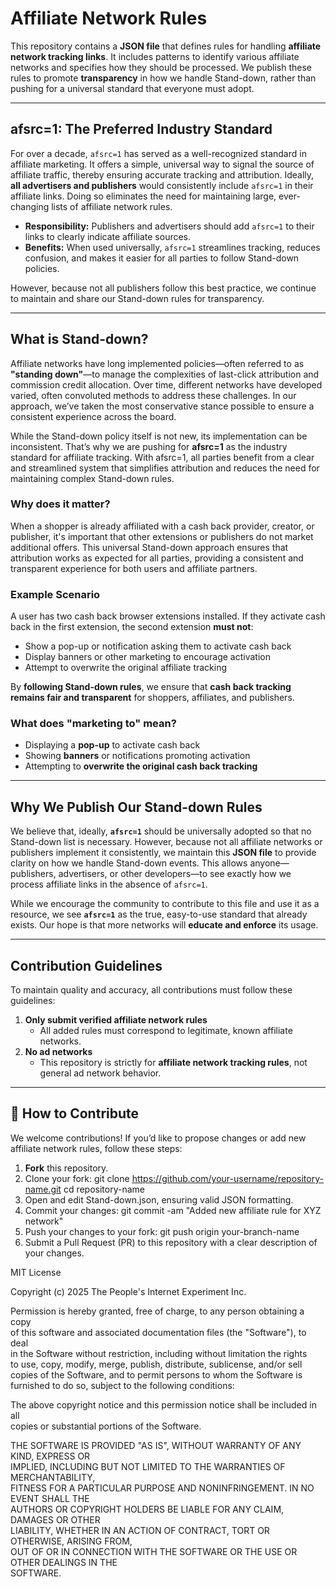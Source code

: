 
# Affiliate Network Rules

This repository contains a **JSON file** that defines rules for handling **affiliate network tracking links**. It includes patterns to identify various affiliate networks and specifies how they should be processed. We publish these rules to promote **transparency** in how we handle Stand-down, rather than pushing for a universal standard that everyone must adopt.

---

## **afsrc=1: The Preferred Industry Standard**

For over a decade, `afsrc=1` has served as a well-recognized standard in affiliate marketing. It offers a simple, universal way to signal the source of affiliate traffic, thereby ensuring accurate tracking and attribution. Ideally, **all advertisers and publishers** would consistently include `afsrc=1` in their affiliate links. Doing so eliminates the need for maintaining large, ever-changing lists of affiliate network rules.

- **Responsibility:** Publishers and advertisers should add `afsrc=1` to their links to clearly indicate affiliate sources.
- **Benefits:** When used universally, `afsrc=1` streamlines tracking, reduces confusion, and makes it easier for all parties to follow Stand-down policies.

However, because not all publishers follow this best practice, we continue to maintain and share our Stand-down rules for transparency.

---

## **What is Stand-down?**

Affiliate networks have long implemented policies—often referred to as **"standing down"**—to manage the complexities of last-click attribution and commission credit allocation. Over time, different networks have developed varied, often convoluted methods to address these challenges. In our approach, we’ve taken the most conservative stance possible to ensure a consistent experience across the board.

While the Stand-down policy itself is not new, its implementation can be inconsistent. That’s why we are pushing for **afsrc=1** as the industry standard for affiliate tracking. With afsrc=1, all parties benefit from a clear and streamlined system that simplifies attribution and reduces the need for maintaining complex Stand-down rules.

### **Why does it matter?**
When a shopper is already affiliated with a cash back provider, creator, or publisher, it's important that other extensions or publishers do not market additional offers. This universal Stand-down approach ensures that attribution works as expected for all parties, providing a consistent and transparent experience for both users and affiliate partners.

### **Example Scenario**
A user has two cash back browser extensions installed. If they activate cash back in the first extension, the second extension **must not**:  
- Show a pop-up or notification asking them to activate cash back  
- Display banners or other marketing to encourage activation  
- Attempt to overwrite the original affiliate tracking  

By **following Stand-down rules**, we ensure that **cash back tracking remains fair and transparent** for shoppers, affiliates, and publishers.

### **What does "marketing to" mean?**
- Displaying a **pop-up** to activate cash back  
- Showing **banners** or notifications promoting activation  
- Attempting to **overwrite the original cash back tracking**  

---

## **Why We Publish Our Stand-down Rules**

We believe that, ideally, **`afsrc=1`** should be universally adopted so that no Stand-down list is necessary. However, because not all affiliate networks or publishers implement it consistently, we maintain this **JSON file** to provide clarity on how we handle Stand-down events. This allows anyone—publishers, advertisers, or other developers—to see exactly how we process affiliate links in the absence of `afsrc=1`.

While we encourage the community to contribute to this file and use it as a resource, we see **`afsrc=1`** as the true, easy-to-use standard that already exists. Our hope is that more networks will **educate and enforce** its usage.

---

## **Contribution Guidelines**

To maintain quality and accuracy, all contributions must follow these guidelines:

1. **Only submit verified affiliate network rules**  
   - All added rules must correspond to legitimate, known affiliate networks.
2. **No ad networks**  
   - This repository is strictly for **affiliate network tracking rules**, not general ad network behavior.

---

## 🚀 **How to Contribute**

We welcome contributions! If you’d like to propose changes or add new affiliate network rules, follow these steps:

1. **Fork** this repository.
2. Clone your fork: git clone https://github.com/your-username/repository-name.git
   cd repository-name
3. Open and edit Stand-down.json, ensuring valid JSON formatting.
4. Commit your changes: git commit -am "Added new affiliate rule for XYZ network"
5. Push your changes to your fork: git push origin your-branch-name
6. Submit a Pull Request (PR) to this repository with a clear description of your changes.

MIT License

Copyright (c) 2025 The People's Internet Experiment Inc.

Permission is hereby granted, free of charge, to any person obtaining a copy  
of this software and associated documentation files (the "Software"), to deal  
in the Software without restriction, including without limitation the rights  
to use, copy, modify, merge, publish, distribute, sublicense, and/or sell  
copies of the Software, and to permit persons to whom the Software is  
furnished to do so, subject to the following conditions:  

The above copyright notice and this permission notice shall be included in all  
copies or substantial portions of the Software.  

THE SOFTWARE IS PROVIDED "AS IS", WITHOUT WARRANTY OF ANY KIND, EXPRESS OR  
IMPLIED, INCLUDING BUT NOT LIMITED TO THE WARRANTIES OF MERCHANTABILITY,  
FITNESS FOR A PARTICULAR PURPOSE AND NONINFRINGEMENT. IN NO EVENT SHALL THE  
AUTHORS OR COPYRIGHT HOLDERS BE LIABLE FOR ANY CLAIM, DAMAGES OR OTHER  
LIABILITY, WHETHER IN AN ACTION OF CONTRACT, TORT OR OTHERWISE, ARISING FROM,  
OUT OF OR IN CONNECTION WITH THE SOFTWARE OR THE USE OR OTHER DEALINGS IN THE  
SOFTWARE.
